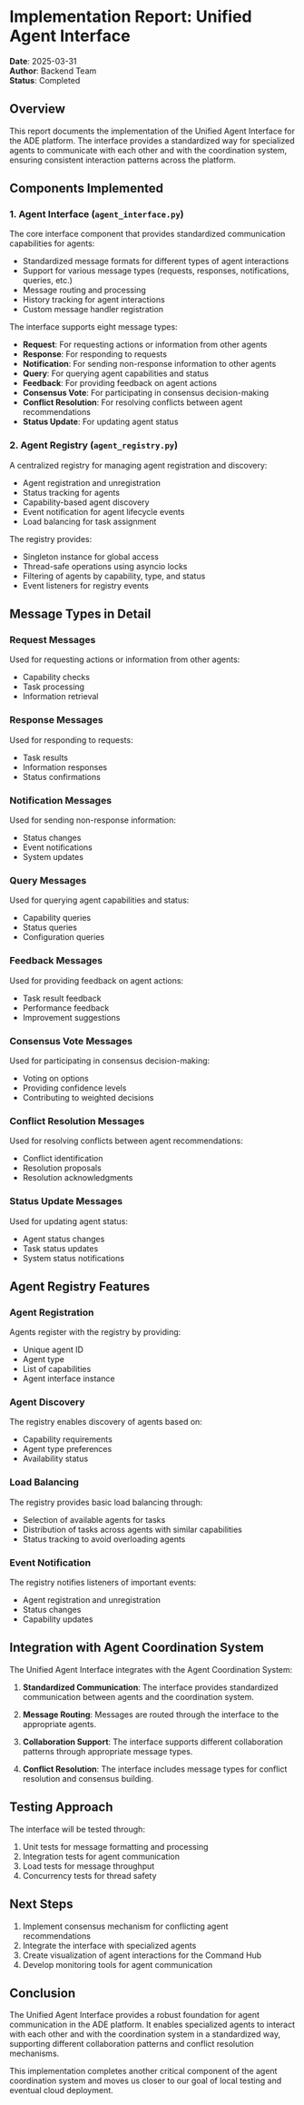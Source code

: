 # Implementation Report: Unified Agent Interface

**Date**: 2025-03-31  
**Author**: Backend Team  
**Status**: Completed  

## Overview

This report documents the implementation of the Unified Agent Interface for the ADE platform. The interface provides a standardized way for specialized agents to communicate with each other and with the coordination system, ensuring consistent interaction patterns across the platform.

## Components Implemented

### 1. Agent Interface (`agent_interface.py`)

The core interface component that provides standardized communication capabilities for agents:

- Standardized message formats for different types of agent interactions
- Support for various message types (requests, responses, notifications, queries, etc.)
- Message routing and processing
- History tracking for agent interactions
- Custom message handler registration

The interface supports eight message types:
- **Request**: For requesting actions or information from other agents
- **Response**: For responding to requests
- **Notification**: For sending non-response information to other agents
- **Query**: For querying agent capabilities and status
- **Feedback**: For providing feedback on agent actions
- **Consensus Vote**: For participating in consensus decision-making
- **Conflict Resolution**: For resolving conflicts between agent recommendations
- **Status Update**: For updating agent status

### 2. Agent Registry (`agent_registry.py`)

A centralized registry for managing agent registration and discovery:

- Agent registration and unregistration
- Status tracking for agents
- Capability-based agent discovery
- Event notification for agent lifecycle events
- Load balancing for task assignment

The registry provides:
- Singleton instance for global access
- Thread-safe operations using asyncio locks
- Filtering of agents by capability, type, and status
- Event listeners for registry events

## Message Types in Detail

### Request Messages

Used for requesting actions or information from other agents:
- Capability checks
- Task processing
- Information retrieval

### Response Messages

Used for responding to requests:
- Task results
- Information responses
- Status confirmations

### Notification Messages

Used for sending non-response information:
- Status changes
- Event notifications
- System updates

### Query Messages

Used for querying agent capabilities and status:
- Capability queries
- Status queries
- Configuration queries

### Feedback Messages

Used for providing feedback on agent actions:
- Task result feedback
- Performance feedback
- Improvement suggestions

### Consensus Vote Messages

Used for participating in consensus decision-making:
- Voting on options
- Providing confidence levels
- Contributing to weighted decisions

### Conflict Resolution Messages

Used for resolving conflicts between agent recommendations:
- Conflict identification
- Resolution proposals
- Resolution acknowledgments

### Status Update Messages

Used for updating agent status:
- Agent status changes
- Task status updates
- System status notifications

## Agent Registry Features

### Agent Registration

Agents register with the registry by providing:
- Unique agent ID
- Agent type
- List of capabilities
- Agent interface instance

### Agent Discovery

The registry enables discovery of agents based on:
- Capability requirements
- Agent type preferences
- Availability status

### Load Balancing

The registry provides basic load balancing through:
- Selection of available agents for tasks
- Distribution of tasks across agents with similar capabilities
- Status tracking to avoid overloading agents

### Event Notification

The registry notifies listeners of important events:
- Agent registration and unregistration
- Status changes
- Capability updates

## Integration with Agent Coordination System

The Unified Agent Interface integrates with the Agent Coordination System:

1. **Standardized Communication**: The interface provides standardized communication between agents and the coordination system.

2. **Message Routing**: Messages are routed through the interface to the appropriate agents.

3. **Collaboration Support**: The interface supports different collaboration patterns through appropriate message types.

4. **Conflict Resolution**: The interface includes message types for conflict resolution and consensus building.

## Testing Approach

The interface will be tested through:

1. Unit tests for message formatting and processing
2. Integration tests for agent communication
3. Load tests for message throughput
4. Concurrency tests for thread safety

## Next Steps

1. Implement consensus mechanism for conflicting agent recommendations
2. Integrate the interface with specialized agents
3. Create visualization of agent interactions for the Command Hub
4. Develop monitoring tools for agent communication

## Conclusion

The Unified Agent Interface provides a robust foundation for agent communication in the ADE platform. It enables specialized agents to interact with each other and with the coordination system in a standardized way, supporting different collaboration patterns and conflict resolution mechanisms.

This implementation completes another critical component of the agent coordination system and moves us closer to our goal of local testing and eventual cloud deployment.
